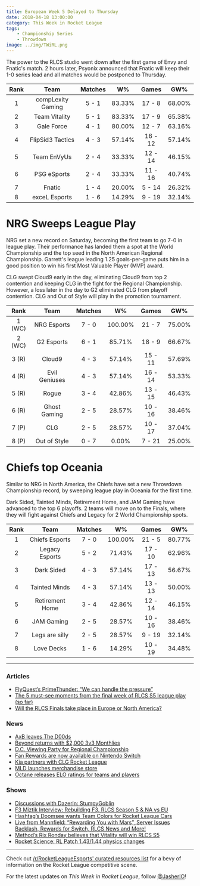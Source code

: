 ```yaml
---
title: European Week 5 Delayed to Thursday
date: 2018-04-18 13:00:00
category: This Week in Rocket League
tags:
    - Championship Series
    - Throwdown
image: ../img/TWiRL.png
---
```


The power to the RLCS studio went down after the first game of Envy and Fnatic's match. 2 hours later, Psyonix announced that Fnatic will keep their 1-0 series lead and all matches would be postponed to Thursday.

| Rank |       Team        | Matches |   W%   |  Games  |  GW%   |
| :--: | :---------------: | :-----: | :----: | :-----: | :----: |
|  1   | compLexity Gaming |  5 - 1  | 83.33% | 17 - 8  | 68.00% |
|  2   |   Team Vitality   |  5 - 1  | 83.33% | 17 - 9  | 65.38% |
|  3   |    Gale Force     |  4 - 1  | 80.00% | 12 - 7  | 63.16% |
|  4   | FlipSid3 Tactics  |  4 - 3  | 57.14% | 16 - 12 | 57.14% |
|  5   |    Team EnVyUs    |  2 - 4  | 33.33% | 12 - 14 | 46.15% |
|  6   |    PSG eSports    |  2 - 4  | 33.33% | 11 - 16 | 40.74% |
|  7   |      Fnatic       |  1 - 4  | 20.00% | 5 - 14  | 26.32% |
|  8   |   exceL Esports   |  1 - 6  | 14.29% | 9 - 19  | 32.14% |

# NRG Sweeps League Play

NRG set a new record on Saturday, becoming the first team to go 7-0 in league play. Their performance has landed them a spot at the World Championship and the top seed in the North American Regional Championship. Garrett's league leading 1.25 goals-per-game puts him in a good position to win his first Most Valuable Player (MVP) award.

CLG swept Cloud9 early in the day, eliminating Cloud9 from top 2 contention and keeping CLG in the fight for the Regional Championship. However, a loss later in the day to G2 eliminated CLG from playoff contention. CLG and Out of Style will play in the promotion tournament.

|  Rank  |     Team      | Matches |   W%    |  Games  |  GW%   |
| :----: | :-----------: | :-----: | :-----: | :-----: | :----: |
| 1 (WC) |  NRG Esports  |  7 - 0  | 100.00% | 21 - 7  | 75.00% |
| 2 (WC) |  G2 Esports   |  6 - 1  | 85.71%  | 18 - 9  | 66.67% |
| 3 (R)  |    Cloud9     |  4 - 3  | 57.14%  | 15 - 11 | 57.69% |
| 4 (R)  | Evil Geniuses |  4 - 3  | 57.14%  | 16 - 14 | 53.33% |
| 5 (R)  |     Rogue     |  3 - 4  | 42.86%  | 13 - 15 | 46.43% |
| 6 (R)  | Ghost Gaming  |  2 - 5  | 28.57%  | 10 - 16 | 38.46% |
| 7 (P)  |      CLG      |  2 - 5  | 28.57%  | 10 - 17 | 37.04% |
| 8 (P)  | Out of Style  |  0 - 7  |  0.00%  | 7 - 21  | 25.00% |

# Chiefs top Oceania

Similar to NRG in North America, the Chiefs have set a new Throwdown Championship record, by sweeping league play in Oceania for the first time.

Dark Sided, Tainted Minds, Retirement Home, and JAM Gaming have advanced to the top 6 playoffs. 2 teams will move on to the Finals, where they will fight against Chiefs and Legacy for 2 World Championship spots.

| Rank |      Team       | Matches |   W%    |  Games  |  GW%   |
| :--: | :-------------: | :-----: | :-----: | :-----: | :----: |
|  1   | Chiefs Esports  |  7 - 0  | 100.00% | 21 - 5  | 80.77% |
|  2   | Legacy Esports  |  5 - 2  | 71.43%  | 17 - 10 | 62.96% |
|  3   |   Dark Sided    |  4 - 3  | 57.14%  | 17 - 13 | 56.67% |
|  4   |  Tainted Minds  |  4 - 3  | 57.14%  | 13 - 13 | 50.00% |
|  5   | Retirement Home |  3 - 4  | 42.86%  | 12 - 14 | 46.15% |
|  6   |   JAM Gaming    |  2 - 5  | 28.57%  | 10 - 16 | 38.46% |
|  7   | Legs are silly  |  2 - 5  | 28.57%  | 9 - 19  | 32.14% |
|  8   |   Love Decks    |  1 - 6  | 14.29%  | 10 - 19 | 34.48% |

---

### Articles

- [FlyQuest’s PrimeThunder: “We can handle the pressure”](http://rocketeers.gg/flyquest-primethunder-interview/)
- [The 5 must-see moments from the final week of RLCS S5 league play (so far)](http://rocketeers.gg/must-see-moments-from-the-final-week-of-rlcs-s5-league-play/)
- [Will the RLCS Finals take place in Europe or North America?](http://rocketeers.gg/rlcs-season5-lan-world-championship-date-and-location-europe-north-america/)

### News

- [AxB leaves The D00ds](https://octane.gg/news/axb-leaves-the-d00ds/)
- [Beyond returns with \$2,000 3v3 Monthlies](https://twitter.com/TeamBeyondnet/status/984566879451787264)
- [D.C. Viewing Party for Regional Championship](https://www.meetup.com/dc-area-esports-club/events/249651953/)
- [Fan Rewards are now available on Nintendo Switch](https://www.rocketleague.com/news/fan-rewards-land-on-the-nintendo-switch-/)
- [Kia partners with CLG Rocket League](https://twitter.com/clgaming/status/984476789908037632)
- [MLD launches merchandise store](https://twitter.com/MLDoubles/status/986003066808922112)
- [Octane releases ELO ratings for teams and players](https://www.reddit.com/r/RocketLeagueEsports/comments/8c8fel/competitive_elo_ratings_for_players_and_teams/)

### Shows

- [Discussions with Dazerin: StumpyGoblin](https://www.youtube.com/watch?v=hPDl_CyapkM&feature=youtu.be)
- [F3 Miztik Interview: Rebuilding F3, RLCS Season 5 & NA vs EU](https://www.youtube.com/watch?v=AtLTBO_bhRg)
- [Hashtag’s Doomsee wants Team Colors for Rocket League Cars](http://rocketeers.gg/interview-doomsee-hashtag-united-rocket-league-cars-team-skins/)
- [Live from Mannfield: “Rewarding You with Mars”, Server Issues Backlash, Rewards for Switch, RLCS News and More!](http://www.lfmannfield.com/episodes/2018/4/17/ep-107-rewarding-you-with-mars-server-issues-backlash-rewards-for-switch-rlcs-news-and-more)
- [Method’s Rix Ronday believes that Vitality will win RLCS S5](http://rocketeers.gg/interview-youtube-rix-ronday-method-rlcs-s5/)
- [Rocket Science: RL Patch 1.43/1.44 physics changes](https://www.youtube.com/watch?v=QU46Poqmpnc)

---

Check out [/r/RocketLeagueEsports' curated resources list](https://www.reddit.com/r/RocketLeagueEsports/wiki/links) for a bevy of information on the Rocket League competitive scene.

For the latest updates on _This Week in Rocket League_, follow [@JasherIO](https://twitter.com/JasherIO)!
